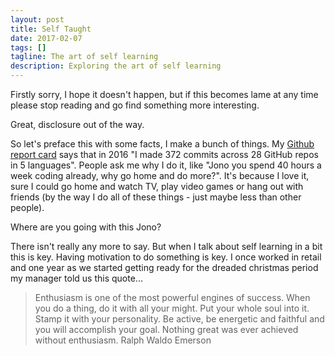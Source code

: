 ```yaml
---
layout: post
title: Self Taught
date: 2017-02-07
tags: []
tagline: The art of self learning
description: Exploring the art of self learning
---
```


Firstly sorry, I hope it doesn't happen, but if this becomes lame at any time please stop reading and go find something more interesting.

Great, disclosure out of the way.

So let's preface this with some facts, I make a bunch of things. My [Github report card](https://githubreportcard.reflect.io/) says that in 2016 "I made 372 commits across 28 GitHub repos in 5 languages". People ask me why I do it, like "Jono you spend 40 hours a week coding already, why go home and do more?". It's because I love it, sure I could go home and watch TV, play video games or hang out with friends (by the way I do all of these things - just maybe less than other people).

Where are you going with this Jono?

There isn't really any more to say. But when I talk about self learning in a bit this is key. Having motivation to do something is key. I once worked in retail and one year as we started getting ready for the dreaded christmas period my manager told us this quote...

>Enthusiasm is one of the most powerful engines of success. When you do a thing, do it with all your might. Put your whole soul into it. Stamp it with your personality. Be active, be energetic and faithful and you will accomplish your goal. Nothing great was ever achieved without enthusiasm.
>Ralph Waldo Emerson

<img scr="/public/images/enthusiasm.png"/>
